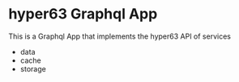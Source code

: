 # hyper63 Graphql App

This is a Graphql App that implements the hyper63 API of services

- data
- cache
- storage
